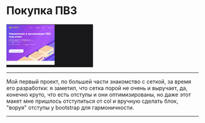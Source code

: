 # Покупка ПВЗ 

<img style="display:block; width:45%; height:30%;" src="https://github.com/Hiagar11/Bootstrap/blob/First_project/BootstrapPVZ.gif"> 

____
  
  Мой первый проект, по большей части знакомство с сеткой, за время его разработки: я заметил, что сетка порой не очень и выручает, да, конечно круто, что есть отступы и они оптимизированы, но даже этот макет мне пришлось отступиться от col и вручную сделать блок, "воруя" отступы у bootstrap для гармоничности.

____





